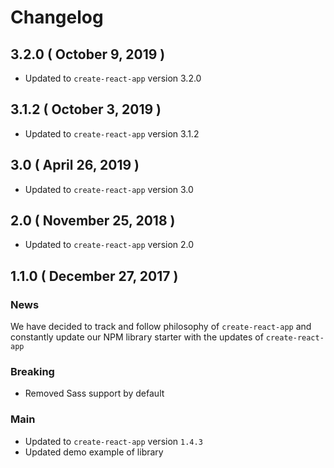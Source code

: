 # Changelog

## 3.2.0 ( October 9, 2019 )

- Updated to `create-react-app` version 3.2.0

## 3.1.2 ( October 3, 2019 )

- Updated to `create-react-app` version 3.1.2

## 3.0 ( April 26, 2019 )

- Updated to `create-react-app` version 3.0

## 2.0 ( November 25, 2018 )

- Updated to `create-react-app` version 2.0

## 1.1.0 ( December 27, 2017 )

### News

We have decided to track and follow philosophy of `create-react-app` and constantly update our NPM library starter with the updates of `create-react-app`

### Breaking

- Removed Sass support by default

### Main

- Updated to `create-react-app` version `1.4.3`
- Updated demo example of library
